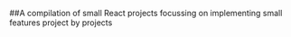 ##A compilation of small React projects focussing on implementing small features project by projects